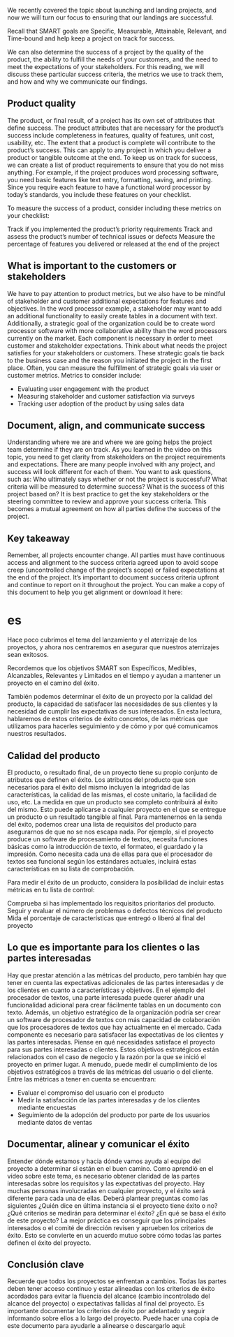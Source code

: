 We recently covered the topic about launching and landing projects, and now we will turn our focus to ensuring that our landings are successful. 

Recall that SMART goals are Specific, Measurable, Attainable, Relevant, and Time-bound and help keep a project on track for success. 

We can also determine the success of a project by the quality of the product, the ability to fulfill the needs of your customers, and the need to meet the expectations of your stakeholders. For this reading, we will discuss these particular success criteria, the metrics we use to track them, and how and why we communicate our findings.  

## Product quality 
The product, or final result, of a project has its own set of attributes that define success. The product attributes that are necessary for the product’s success include completeness in features, quality of features, unit cost, usability, etc. The extent that a product is complete will contribute to the product’s success. This can apply to any project in which you deliver a product or tangible outcome at the end. To keep us on track for success, we can create a list of product requirements to ensure that you do not miss anything. For example, if the project produces word processing software, you need basic features like text entry, formatting, saving, and printing. Since you require each feature to have a functional word processor by today’s standards, you include these features on your checklist. 

To measure the success of a product, consider including these metrics on your checklist: 

Track if you implemented the product’s priority requirements
Track and assess the product’s number of technical issues or defects
Measure the percentage of features you delivered or released at the end of the project
## What is important to the customers or stakeholders 
We have to pay attention to product metrics, but we also have to be mindful of stakeholder and customer additional expectations for features and objectives. In the word processor example, a stakeholder may want to add an additional functionality to easily create tables in a document with text. Additionally, a strategic goal of the organization could be to create word processor software with more collaborative ability than the word processors currently on the market. Each component is necessary in order to meet customer and stakeholder expectations. Think about what needs the project satisfies for your stakeholders or customers. These strategic goals tie back to the business case and the reason you initiated the project in the first place. Often, you can measure the fulfillment of strategic goals via user or customer metrics. Metrics to consider include:

- Evaluating user engagement with the product 
- Measuring stakeholder and customer satisfaction via surveys
- Tracking user adoption of the product by using sales data
## Document, align, and communicate success
Understanding where we are and where we are going helps the project team determine if they are on track. As you learned in the video on this topic, you need to get clarity from stakeholders on the project requirements and expectations. There are many people involved with any project, and success will look different for each of them. You want to ask questions, such as: Who ultimately says whether or not the project is successful? What criteria will be measured to determine success? What is the success of this project based on? It is best practice to get the key stakeholders or the steering committee to review and approve your success criteria. This becomes a mutual agreement on how all parties define the success of the project. 

## Key takeaway
Remember, all projects encounter change. All parties must have continuous access and alignment to the success criteria agreed upon to avoid scope creep (uncontrolled change of the project’s scope) or failed expectations at the end of the project. It’s important to document success criteria upfront and continue to report on it throughout the project. You can make a copy of this document to help you get alignment or download it here:
# es 
Hace poco cubrimos el tema del lanzamiento y el aterrizaje de los proyectos, y ahora nos centraremos en asegurar que nuestros aterrizajes sean exitosos. 

Recordemos que los objetivos SMART son Específicos, Medibles, Alcanzables, Relevantes y Limitados en el tiempo y ayudan a mantener un proyecto en el camino del éxito. 

También podemos determinar el éxito de un proyecto por la calidad del producto, la capacidad de satisfacer las necesidades de sus clientes y la necesidad de cumplir las expectativas de sus interesados. En esta lectura, hablaremos de estos criterios de éxito concretos, de las métricas que utilizamos para hacerles seguimiento y de cómo y por qué comunicamos nuestros resultados.  

## Calidad del producto 
El producto, o resultado final, de un proyecto tiene su propio conjunto de atributos que definen el éxito. Los atributos del producto que son necesarios para el éxito del mismo incluyen la integridad de las características, la calidad de las mismas, el coste unitario, la facilidad de uso, etc. La medida en que un producto sea completo contribuirá al éxito del mismo. Esto puede aplicarse a cualquier proyecto en el que se entregue un producto o un resultado tangible al final. Para mantenernos en la senda del éxito, podemos crear una lista de requisitos del producto para asegurarnos de que no se nos escapa nada.
Por ejemplo, si el proyecto produce un software de procesamiento de textos, necesita funciones básicas como la introducción de texto, el formateo, el guardado y la impresión. Como necesita cada una de ellas para que el procesador de textos sea funcional según los estándares actuales, incluirá estas características en su lista de comprobación. 

Para medir el éxito de un producto, considera la posibilidad de incluir estas métricas en tu lista de control: 

Comprueba si has implementado los requisitos prioritarios del producto.
Seguir y evaluar el número de problemas o defectos técnicos del producto
Mida el porcentaje de características que entregó o liberó al final del proyecto
## Lo que es importante para los clientes o las partes interesadas 
Hay que prestar atención a las métricas del producto, pero también hay que tener en cuenta las expectativas adicionales de las partes interesadas y de los clientes en cuanto a características y objetivos. En el ejemplo del procesador de textos, una parte interesada puede querer añadir una funcionalidad adicional para crear fácilmente tablas en un documento con texto. Además, un objetivo estratégico de la organización podría ser crear un software de procesador de textos con más capacidad de colaboración que los procesadores de textos que hay actualmente en el mercado. Cada componente es necesario para satisfacer las expectativas de los clientes y las partes interesadas. Piense en qué necesidades satisface el proyecto para sus partes interesadas o clientes. Estos objetivos estratégicos están relacionados con el caso de negocio y la razón por la que se inició el proyecto en primer lugar. A menudo, puede medir el cumplimiento de los objetivos estratégicos a través de las métricas del usuario o del cliente. Entre las métricas a tener en cuenta se encuentran:

- Evaluar el compromiso del usuario con el producto 
- Medir la satisfacción de las partes interesadas y de los clientes mediante encuestas
- Seguimiento de la adopción del producto por parte de los usuarios mediante datos de ventas
## Documentar, alinear y comunicar el éxito
Entender dónde estamos y hacia dónde vamos ayuda al equipo del proyecto a determinar si están en el buen camino. Como aprendió en el vídeo sobre este tema, es necesario obtener claridad de las partes interesadas sobre los requisitos y las expectativas del proyecto. Hay muchas personas involucradas en cualquier proyecto, y el éxito será diferente para cada una de ellas. Deberá plantear preguntas como las siguientes
¿Quién dice en última instancia si el proyecto tiene éxito o no? 
¿Qué criterios se medirán para determinar el éxito?
¿En qué se basa el éxito de este proyecto?
La mejor práctica es conseguir que los principales interesados o el comité de dirección revisen y aprueben los criterios de éxito. Esto se convierte en un acuerdo mutuo sobre cómo todas las partes definen el éxito del proyecto. 

## Conclusión clave
Recuerde que todos los proyectos se enfrentan a cambios. Todas las partes deben tener acceso continuo y estar alineadas con los criterios de éxito acordados para evitar la fluencia del alcance (cambio incontrolado del alcance del proyecto) o expectativas fallidas al final del proyecto. Es importante documentar los criterios de éxito por adelantado y seguir informando sobre ellos a lo largo del proyecto. Puede hacer una copia de este documento para ayudarle a alinearse o descargarlo aquí: